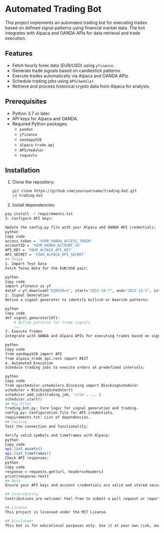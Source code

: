 # Automated Trading Bot

This project implements an automated trading bot for executing trades based on defined signal patterns using financial market data. The bot integrates with Alpaca and OANDA APIs for data retrieval and trade execution. 

## Features
- Fetch hourly forex data (EUR/USD) using `yfinance`.
- Generate trade signals based on candlestick patterns.
- Execute trades automatically via Alpaca and OANDA APIs.
- Schedule trading jobs using `APScheduler`.
- Retrieve and process historical crypto data from Alpaca for analysis.

## Prerequisites
- Python 3.7 or later.
- API keys for Alpaca and OANDA.
- Required Python packages:
  - `pandas`
  - `yfinance`
  - `oandapyV20`
  - `alpaca-trade-api`
  - `APScheduler`
  - `requests`

## Installation
1. Clone the repository:
   ```bash
   git clone https://github.com/yourusername/trading-bot.git
   cd trading-bot
2. Install dependencies:

```bash
pip install -r requirements.txt
3. Configure API keys:

Update the config.py file with your Alpaca and OANDA API credentials:
python
Copy code
access_token = 'YOUR_OANDA_ACCESS_TOKEN'
accountID = 'YOUR_OANDA_ACCOUNT_ID'
API_KEY = 'YOUR_ALPACA_API_KEY'
API_SECRET = 'YOUR_ALPACA_API_SECRET'
## Usage
1. Import Test Data
Fetch forex data for the EUR/USD pair:

python
Copy code
import yfinance as yf
dataF = yf.download("EURUSD=X", start="2022-10-7", end="2022-12-5", interval='1h')
2. Signal Generation
Define a signal generator to identify bullish or bearish patterns:

python
Copy code
def signal_generator(df):
    # Define patterns for trade signals
    ...
3. Execute Trades
Integrate with OANDA and Alpaca APIs for executing trades based on signals:

python
Copy code
from oandapyV20 import API
from alpaca_trade_api.rest import REST
4. Automated Execution
Schedule trading jobs to execute orders at predefined intervals:

python
Copy code
from apscheduler.schedulers.blocking import BlockingScheduler
scheduler = BlockingScheduler()
scheduler.add_job(trading_job, 'cron', ... )
scheduler.start()
## Key Files
trading_bot.py: Core logic for signal generation and trading.
config.py: Configuration file for API credentials.
requirements.txt: List of dependencies.
## Testing
Test the connection and functionality:

Verify valid symbols and timeframes with Alpaca:
python
Copy code
api.list_assets()
api.list_timeframes()
Check API responses:
python
Copy code
response = requests.get(url, headers=headers)
print(response.text)
## Note
Ensure your API keys and account credentials are valid and stored securely. Avoid hardcoding sensitive information directly in the script.

## Contributing
Contributions are welcome! Feel free to submit a pull request or report issues.

## License
This project is licensed under the MIT License.

## Disclaimer
This bot is for educational purposes only. Use it at your own risk, and ensure compliance with all applicable laws and regulations.

